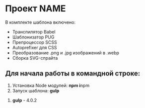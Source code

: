 <h1>Проект NAME</h1>


<p>В комплекте шаблона включено:</p> 
<ul>
  <li>Транспилятор Babel</li>
  <li>Шаблонизатор PUG</li>
  <li>Препроцессор SCSS</li>
  <li>Autoprefixer для CSS</li>
  <li>Преобразование .png и .jpg изображений в .webp</li>
  <li>Сборка SVG-спрайта</li>
</ul>

<h2>Для начала работы в командной строке:</h2>
<ol>
	<li>Установка Node модулей: <strong>npm i</strong>npm </li>
	<li>Запуск шаблона: <strong>gulp</strong></li>
</ol>


<ol>
	<li><strong>gulp</strong> - 4.0.2</li>
</ol>